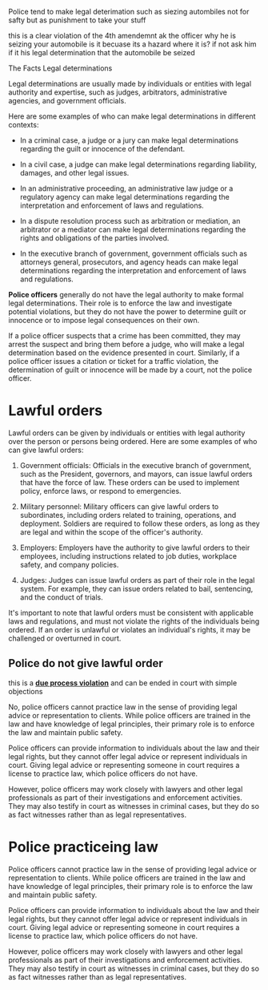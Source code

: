 Police tend to make legal deterimation such as siezing autombiles not for safty but as punishment to take your stuff

this is a clear violation of the 4th amendemnt
ak the officer why he is seizing your automobile
is it becuase its a hazard where it is?
if not ask him if it his legal determination that the automobile be seized

The Facts
Legal determinations

Legal determinations are usually made by individuals or entities with legal authority and expertise, such as judges, arbitrators, administrative agencies, and government officials.

Here are some examples of who can make legal determinations in different contexts:

-   In a criminal case, a judge or a jury can make legal determinations regarding the guilt or innocence of the defendant.
    
-   In a civil case, a judge can make legal determinations regarding liability, damages, and other legal issues.
    
-   In an administrative proceeding, an administrative law judge or a regulatory agency can make legal determinations regarding the interpretation and enforcement of laws and regulations.
    
-   In a dispute resolution process such as arbitration or mediation, an arbitrator or a mediator can make legal determinations regarding the rights and obligations of the parties involved.
    
-   In the executive branch of government, government officials such as attorneys general, prosecutors, and agency heads can make legal determinations regarding the interpretation and enforcement of laws and regulations.


**Police officers** generally do not have the legal authority to make formal legal determinations. Their role is to enforce the law and investigate potential violations, but they do not have the power to determine guilt or innocence or to impose legal consequences on their own.

If a police officer suspects that a crime has been committed, they may arrest the suspect and bring them before a judge, who will make a legal determination based on the evidence presented in court. Similarly, if a police officer issues a citation or ticket for a traffic violation, the determination of guilt or innocence will be made by a court, not the police officer.

# Lawful orders

Lawful orders can be given by individuals or entities with legal authority over the person or persons being ordered. Here are some examples of who can give lawful orders:

1.  Government officials: Officials in the executive branch of government, such as the President, governors, and mayors, can issue lawful orders that have the force of law. These orders can be used to implement policy, enforce laws, or respond to emergencies.
    
2.  Military personnel: Military officers can give lawful orders to subordinates, including orders related to training, operations, and deployment. Soldiers are required to follow these orders, as long as they are legal and within the scope of the officer's authority.
    
3.  Employers: Employers have the authority to give lawful orders to their employees, including instructions related to job duties, workplace safety, and company policies.
    
4.  Judges: Judges can issue lawful orders as part of their role in the legal system. For example, they can issue orders related to bail, sentencing, and the conduct of trials.
    

It's important to note that lawful orders must be consistent with applicable laws and regulations, and must not violate the rights of the individuals being ordered. If an order is unlawful or violates an individual's rights, it may be challenged or overturned in court.


## Police do not give lawful order

this is a <u>**due process violation</u>** and can be ended in court with simple objections




No, police officers cannot practice law in the sense of providing legal advice or representation to clients. While police officers are trained in the law and have knowledge of legal principles, their primary role is to enforce the law and maintain public safety.

Police officers can provide information to individuals about the law and their legal rights, but they cannot offer legal advice or represent individuals in court. Giving legal advice or representing someone in court requires a license to practice law, which police officers do not have.

However, police officers may work closely with lawyers and other legal professionals as part of their investigations and enforcement activities. They may also testify in court as witnesses in criminal cases, but they do so as fact witnesses rather than as legal representatives.


# Police practiceing law

Police officers cannot practice law in the sense of providing legal advice or representation to clients. While police officers are trained in the law and have knowledge of legal principles, their primary role is to enforce the law and maintain public safety.

Police officers can provide information to individuals about the law and their legal rights, but they cannot offer legal advice or represent individuals in court. Giving legal advice or representing someone in court requires a license to practice law, which police officers do not have.

However, police officers may work closely with lawyers and other legal professionals as part of their investigations and enforcement activities. They may also testify in court as witnesses in criminal cases, but they do so as fact witnesses rather than as legal representatives.
